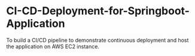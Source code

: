 # CI-CD-Deployment-for-Springboot-Application
To build a CI/CD pipeline to demonstrate continuous deployment and host the application on AWS EC2 instance.
